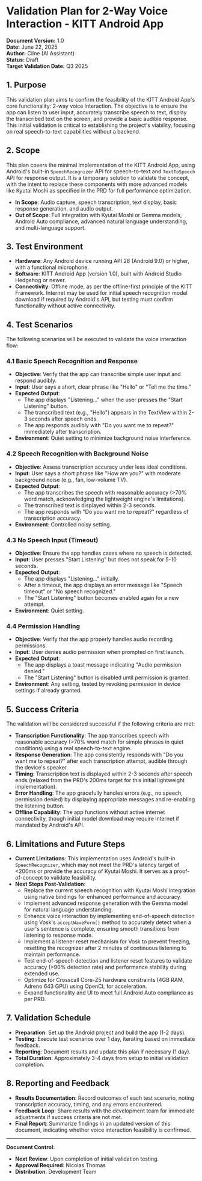 # Validation Plan for 2-Way Voice Interaction - KITT Android App

**Document Version:** 1.0  
**Date:** June 22, 2025  
**Author:** Cline (AI Assistant)  
**Status:** Draft  
**Target Validation Date:** Q3 2025

## 1. Purpose

This validation plan aims to confirm the feasibility of the KITT Android App's core functionality: 2-way voice interaction. The objective is to ensure the app can listen to user input, accurately transcribe speech to text, display the transcribed text on the screen, and provide a basic audible response. This initial validation is critical to establishing the project's viability, focusing on real speech-to-text capabilities without a backend.

## 2. Scope

This plan covers the minimal implementation of the KITT Android App, using Android's built-in `SpeechRecognizer` API for speech-to-text and `TextToSpeech` API for response output. It is a temporary solution to validate the concept, with the intent to replace these components with more advanced models like Kyutai Moshi as specified in the PRD for full performance optimization.

- **In Scope**: Audio capture, speech transcription, text display, basic response generation, and audio output.
- **Out of Scope**: Full integration with Kyutai Moshi or Gemma models, Android Auto compliance, advanced natural language understanding, and multi-language support.

## 3. Test Environment

- **Hardware**: Any Android device running API 28 (Android 9.0) or higher, with a functional microphone.
- **Software**: KITT Android App (version 1.0), built with Android Studio Hedgehog or newer.
- **Connectivity**: Offline mode, as per the offline-first principle of the KITT Framework. Internet may be used for initial speech recognition model download if required by Android's API, but testing must confirm functionality without active connectivity.

## 4. Test Scenarios

The following scenarios will be executed to validate the voice interaction flow:

### 4.1 Basic Speech Recognition and Response
- **Objective**: Verify that the app can transcribe simple user input and respond audibly.
- **Input**: User says a short, clear phrase like "Hello" or "Tell me the time."
- **Expected Output**:
  - The app displays "Listening..." when the user presses the "Start Listening" button.
  - The transcribed text (e.g., "Hello") appears in the TextView within 2-3 seconds after speech ends.
  - The app responds audibly with "Do you want me to repeat?" immediately after transcription.
- **Environment**: Quiet setting to minimize background noise interference.

### 4.2 Speech Recognition with Background Noise
- **Objective**: Assess transcription accuracy under less ideal conditions.
- **Input**: User says a short phrase like "How are you?" with moderate background noise (e.g., fan, low-volume TV).
- **Expected Output**:
  - The app transcribes the speech with reasonable accuracy (>70% word match, acknowledging the lightweight engine's limitations).
  - The transcribed text is displayed within 2-3 seconds.
  - The app responds with "Do you want me to repeat?" regardless of transcription accuracy.
- **Environment**: Controlled noisy setting.

### 4.3 No Speech Input (Timeout)
- **Objective**: Ensure the app handles cases where no speech is detected.
- **Input**: User presses "Start Listening" but does not speak for 5-10 seconds.
- **Expected Output**:
  - The app displays "Listening..." initially.
  - After a timeout, the app displays an error message like "Speech timeout" or "No speech recognized."
  - The "Start Listening" button becomes enabled again for a new attempt.
- **Environment**: Quiet setting.

### 4.4 Permission Handling
- **Objective**: Verify that the app properly handles audio recording permissions.
- **Input**: User denies audio permission when prompted on first launch.
- **Expected Output**:
  - The app displays a toast message indicating "Audio permission denied."
  - The "Start Listening" button is disabled until permission is granted.
- **Environment**: Any setting, tested by revoking permission in device settings if already granted.

## 5. Success Criteria

The validation will be considered successful if the following criteria are met:

- **Transcription Functionality**: The app transcribes speech with reasonable accuracy (>70% word match for simple phrases in quiet conditions) using a real speech-to-text engine.
- **Response Generation**: The app consistently responds with "Do you want me to repeat?" after each transcription attempt, audible through the device's speaker.
- **Timing**: Transcription text is displayed within 2-3 seconds after speech ends (relaxed from the PRD's 200ms target for this initial lightweight implementation).
- **Error Handling**: The app gracefully handles errors (e.g., no speech, permission denied) by displaying appropriate messages and re-enabling the listening button.
- **Offline Capability**: The app functions without active internet connectivity, though initial model download may require internet if mandated by Android's API.

## 6. Limitations and Future Steps

- **Current Limitations**: This implementation uses Android's built-in `SpeechRecognizer`, which may not meet the PRD's latency target of <200ms or provide the accuracy of Kyutai Moshi. It serves as a proof-of-concept to validate feasibility.
- **Next Steps Post-Validation**:
  - Replace the current speech recognition with Kyutai Moshi integration using native bindings for enhanced performance and accuracy.
  - Implement advanced response generation with the Gemma model for natural language understanding.
  - Enhance voice interaction by implementing end-of-speech detection using Vosk's `acceptWaveForm()` method to accurately detect when a user's sentence is complete, ensuring smooth transitions from listening to response mode.
  - Implement a listener reset mechanism for Vosk to prevent freezing, resetting the recognizer after 2 minutes of continuous listening to maintain performance.
  - Test end-of-speech detection and listener reset features to validate accuracy (>90% detection rate) and performance stability during extended use.
  - Optimize for Crosscall Core-Z5 hardware constraints (4GB RAM, Adreno 643 GPU) using OpenCL for acceleration.
  - Expand functionality and UI to meet full Android Auto compliance as per PRD.

## 7. Validation Schedule

- **Preparation**: Set up the Android project and build the app (1-2 days).
- **Testing**: Execute test scenarios over 1 day, iterating based on immediate feedback.
- **Reporting**: Document results and update this plan if necessary (1 day).
- **Total Duration**: Approximately 3-4 days from setup to initial validation completion.

## 8. Reporting and Feedback

- **Results Documentation**: Record outcomes of each test scenario, noting transcription accuracy, timing, and any errors encountered.
- **Feedback Loop**: Share results with the development team for immediate adjustments if success criteria are not met.
- **Final Report**: Summarize findings in an updated version of this document, indicating whether voice interaction feasibility is confirmed.

---

**Document Control:**

- **Next Review**: Upon completion of initial validation testing.
- **Approval Required**: Nicolas Thomas
- **Distribution**: Development Team
